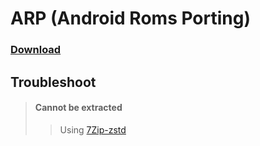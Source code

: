 # ARP (Android Roms Porting)
### [Download](https://koumaza.github.io/android/files)

## Troubleshoot
>#### Cannot be extracted
>>Using [7Zip-zstd](https://github.com/mcmilk/7-Zip-zstd)
